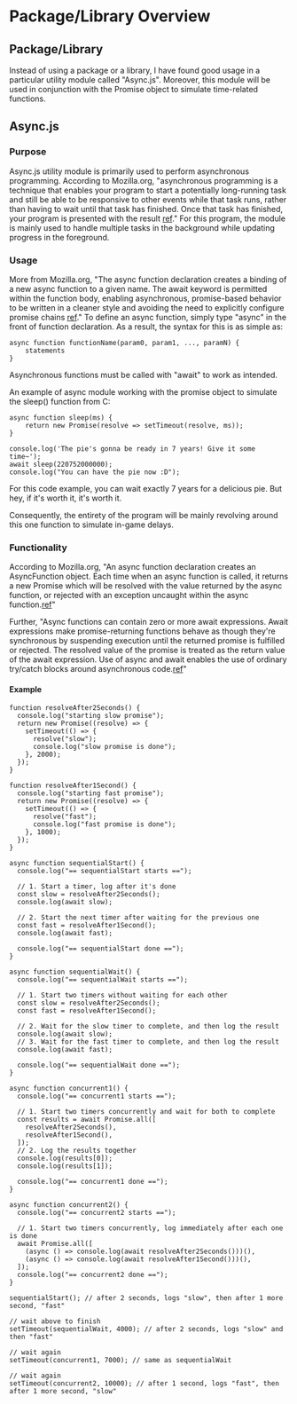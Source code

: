 # Package/Library Overview
## Package/Library
Instead of using a package or a library, I have found good usage in a particular utility module called "Async.js". Moreover, this module will be used in conjunction with the Promise object to simulate time-related functions. 

## Async.js
### Purpose
Async.js utility module is primarily used to perform asynchronous programming. According to Mozilla.org, "asynchronous programming is a technique that enables your program to start a potentially long-running task and still be able to be responsive to other events while that task runs, rather than having to wait until that task has finished. Once that task has finished, your program is presented with the result [ref](https://developer.mozilla.org/en-US/docs/Learn/JavaScript/Asynchronous/Introducing)." For this program, the module is mainly used to handle multiple tasks in the background while updating progress in the foreground.

### Usage
More from Mozilla.org, "The async function declaration creates a binding of a new async function to a given name. The await keyword is permitted within the function body, enabling asynchronous, promise-based behavior to be written in a cleaner style and avoiding the need to explicitly configure promise chains [ref](https://developer.mozilla.org/en-US/docs/Web/JavaScript/Reference/Statements/async_function)." To define an async function, simply type "async" in the front of function declaration. As a result, the syntax for this is as simple as:

    async function functionName(param0, param1, ..., paramN) {
        statements
    }

Asynchronous functions must be called with "await" to work as intended.

An example of async module working with the promise object to simulate the sleep() function from C:

    async function sleep(ms) {
        return new Promise(resolve => setTimeout(resolve, ms));  
    }
    
    console.log('The pie's gonna be ready in 7 years! Give it some time~');
    await sleep(220752000000);
    console.log("You can have the pie now :D");

For this code example, you can wait exactly 7 years for a delicious pie. But hey, if it's worth it, it's worth it.

Consequently, the entirety of the program will be mainly revolving around this one function to simulate in-game delays.

### Functionality
According to Mozilla.org, "An async function declaration creates an AsyncFunction object. Each time when an async function is called, it returns a new Promise which will be resolved with the value returned by the async function, or rejected with an exception uncaught within the async function.[ref](https://developer.mozilla.org/en-US/docs/Web/JavaScript/Reference/Statements/async_function)"

Further, "Async functions can contain zero or more await expressions. Await expressions make promise-returning functions behave as though they're synchronous by suspending execution until the returned promise is fulfilled or rejected. The resolved value of the promise is treated as the return value of the await expression. Use of async and await enables the use of ordinary try/catch blocks around asynchronous code.[ref](https://developer.mozilla.org/en-US/docs/Web/JavaScript/Reference/Statements/async_function)"

#### Example
    function resolveAfter2Seconds() {
      console.log("starting slow promise");
      return new Promise((resolve) => {
        setTimeout(() => {
          resolve("slow");
          console.log("slow promise is done");
        }, 2000);
      });
    }
    
    function resolveAfter1Second() {
      console.log("starting fast promise");
      return new Promise((resolve) => {
        setTimeout(() => {
          resolve("fast");
          console.log("fast promise is done");
        }, 1000);
      });
    }
    
    async function sequentialStart() {
      console.log("== sequentialStart starts ==");
    
      // 1. Start a timer, log after it's done
      const slow = resolveAfter2Seconds();
      console.log(await slow);
    
      // 2. Start the next timer after waiting for the previous one
      const fast = resolveAfter1Second();
      console.log(await fast);
    
      console.log("== sequentialStart done ==");
    }
    
    async function sequentialWait() {
      console.log("== sequentialWait starts ==");
    
      // 1. Start two timers without waiting for each other
      const slow = resolveAfter2Seconds();
      const fast = resolveAfter1Second();
    
      // 2. Wait for the slow timer to complete, and then log the result
      console.log(await slow);
      // 3. Wait for the fast timer to complete, and then log the result
      console.log(await fast);
    
      console.log("== sequentialWait done ==");
    }
    
    async function concurrent1() {
      console.log("== concurrent1 starts ==");
    
      // 1. Start two timers concurrently and wait for both to complete
      const results = await Promise.all([
        resolveAfter2Seconds(),
        resolveAfter1Second(),
      ]);
      // 2. Log the results together
      console.log(results[0]);
      console.log(results[1]);
    
      console.log("== concurrent1 done ==");
    }
    
    async function concurrent2() {
      console.log("== concurrent2 starts ==");
    
      // 1. Start two timers concurrently, log immediately after each one is done
      await Promise.all([
        (async () => console.log(await resolveAfter2Seconds()))(),
        (async () => console.log(await resolveAfter1Second()))(),
      ]);
      console.log("== concurrent2 done ==");
    }
    
    sequentialStart(); // after 2 seconds, logs "slow", then after 1 more second, "fast"
    
    // wait above to finish
    setTimeout(sequentialWait, 4000); // after 2 seconds, logs "slow" and then "fast"
    
    // wait again
    setTimeout(concurrent1, 7000); // same as sequentialWait
    
    // wait again
    setTimeout(concurrent2, 10000); // after 1 second, logs "fast", then after 1 more second, "slow"

